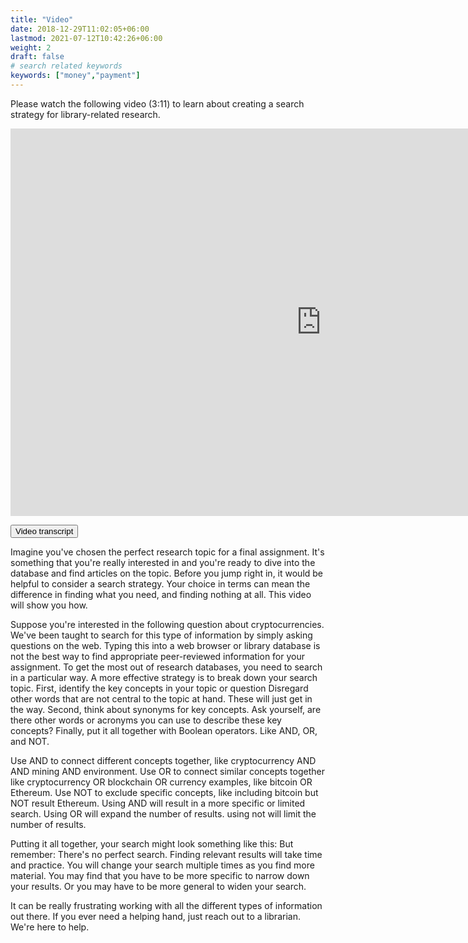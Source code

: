 ```yaml
---
title: "Video"
date: 2018-12-29T11:02:05+06:00
lastmod: 2021-07-12T10:42:26+06:00
weight: 2
draft: false
# search related keywords
keywords: ["money","payment"]
---
```


Please watch the following video (3:11) to learn about creating a search strategy for library-related research.
<iframe src="https://h5pstudio.ecampusontario.ca/h5p/23919/embed" width="994" height="620" frameborder="0" allowfullscreen="allowfullscreen"></iframe><script src="https://h5pstudio.ecampusontario.ca/modules/contrib/h5p/vendor/h5p/h5p-core/js/h5p-resizer.js" charset="UTF-8"></script>
<link rel="stylesheet" href="https://www.w3schools.com/w3css/4/w3.css">


<button onclick="myFunction('Demo1')" class="w3-btn w3-block w3-red w3-left-align">Video transcript</button>
<div id="Demo1" class="w3-container w3-hide">
<p>Imagine you've chosen the perfect research topic for a final
assignment. It's something that you're really interested in and you're ready
to dive into the database and find articles on the topic.
Before you jump right in, it would be helpful to consider a search strategy.
Your choice in terms can mean the difference
in finding what you need, and finding nothing at all. This
video will show you how.</p>
<p>Suppose you're interested in the following question about cryptocurrencies.
We've been taught to search for this type of information by simply asking
questions on the web. Typing this into a web browser
or library database is not the best way to find appropriate
peer-reviewed information for your assignment. To get the most out of research
databases, you need to search in a particular way. A more effective
strategy is to break down your search topic. First,
identify the key concepts in your topic or question
Disregard other words that are not central
to the topic at hand. These will just get in the way.
Second, think about synonyms for key concepts.
Ask yourself, are there other words or acronyms you can use
to describe these key concepts? Finally,
put it all together with Boolean operators.
Like AND, OR, and NOT.</p>
<p>Use AND to connect
different concepts together, like cryptocurrency AND
AND mining AND environment.
Use OR to connect similar concepts together like
cryptocurrency OR blockchain OR
currency examples, like bitcoin OR Ethereum.
Use NOT to exclude specific concepts,
like including bitcoin
but NOT result Ethereum. Using AND will result
in a more specific or limited search. Using OR
will expand the number of results.
using not will limit the number of results.</p>
<p>
Putting it all together, your search might look something like this:
But remember:
There's no perfect search. Finding relevant results
will take time and practice. You will change your search multiple times
as you find more material. You may find that you have to be more
specific to narrow down your results. Or you may have to be
more general to widen your search.</P>


<p>It can be really frustrating working with all the different types of
information out there. If you ever need a helping hand, just reach out
to a librarian. We're here to help.</p>

</div>

</div>
<script>
function myFunction(id) {
  var x = document.getElementById(id);
  if (x.className.indexOf("w3-show") == -1) {
    x.className += " w3-show";
  } else { 
    x.className = x.className.replace(" w3-show", "");
  }
}
</script>